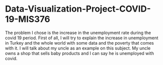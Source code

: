 # Data-Visualization-Project-COVID-19-MIS376
The problem I chose is the increase in the unemployment rate during the covid 19 period. First of all, I will try to explain the increase in unemployment in Turkey and the whole world with some data and the poverty that comes with it. I will talk about my uncle as an example on this subject. My uncle owns a shop that sells baby products and I can say he is unemployed with covid.
